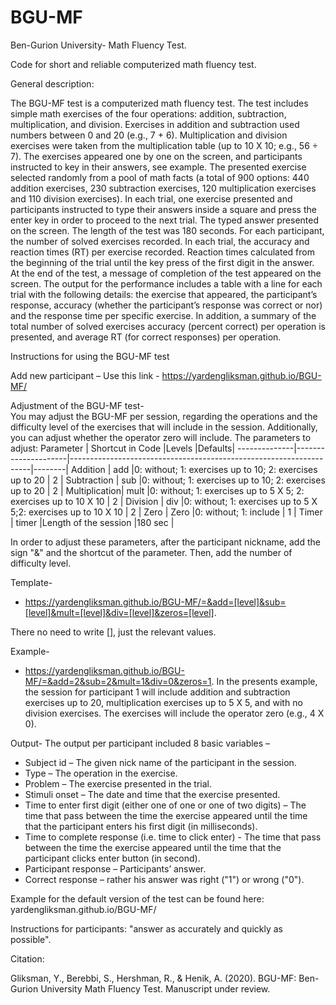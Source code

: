 # BGU-MF
Ben-Gurion University- Math Fluency Test.

Code for short and reliable computerized math fluency test.

General description:

The BGU-MF test is a computerized math fluency test. The test includes simple math exercises of the four operations: addition, subtraction, multiplication, and division. Exercises in addition and subtraction used numbers between 0 and 20 (e.g., 7 + 6). Multiplication and division exercises were taken from the multiplication table (up to 10 X 10; e.g., 56 ÷ 7). The exercises appeared one by one on the screen, and participants instructed to key in their answers, see example. The presented exercise selected randomly from a pool of math facts (a total of 900 options: 440 addition exercises, 230 subtraction exercises, 120 multiplication exercises and 110 division exercises). In each trial, one exercise presented and participants instructed to type their answers inside a square and press the enter key in order to proceed to the next trial. The typed answer presented on the screen. The length of the test was 180 seconds. For each participant, the number of solved exercises recorded. In each trial, the accuracy and reaction times (RT) per exercise recorded. Reaction times calculated from the beginning of the trial until the key press of the first digit in the answer. At the end of the test, a message of completion of the test appeared on the screen. The output for the performance includes a table with a line for each trial with the following details: the exercise that appeared, the participant’s response, accuracy (whether the participant’s response was correct or nor) and the response time per specific exercise. In addition, a summary of the total number of solved exercises accuracy (percent correct) per operation is presented, and average RT (for correct responses) per operation. 


Instructions for using the BGU-MF test

Add new participant – 
Use this link - https://yardengliksman.github.io/BGU-MF/

Adjustment of the BGU-MF test-  
You may adjust the BGU-MF per session, regarding the operations and the difficulty level of the exercises that will include in the session. Additionally, you can adjust whether the operator zero will include.
The parameters to adjust:
Parameter     |	Shortcut in Code    |Levels                                                              |Defaults|
--------------|---------------------|--------------------------------------------------------------------|--------|
Addition      |	add	            |0: without; 1: exercises up to 10; 2: exercises up to 20            |  2     |
Subtraction   |	sub	            |0: without; 1: exercises up to 10; 2: exercises up to 20            |  2     |
Multiplication|	mult                |0: without; 1: exercises up to 5 X 5; 2: exercises up to 10 X 10    |  2     |
Division      | div	            |0: without; 1: exercises up to 5 X 5;2: exercises up to 10 X 10	 |  2     |
Zero          | Zero                |0: without; 1: include                                              |  1     |
Timer	      | timer	            |Length of the session	                                         |180 sec |

In order to adjust these parameters, after the participant nickname, add the sign "&" and the shortcut of the parameter. Then, add the number of difficulty level.

Template-
- https://yardengliksman.github.io/BGU-MF/=&add=[level]&sub=[level]&mult=[level]&div=[level]&zeros=[level].

There no need to write [], just the relevant values.

Example- 
- https://yardengliksman.github.io/BGU-MF/=&add=2&sub=2&mult=1&div=0&zeros=1. 
In the presents example, the session for participant 1 will include addition and subtraction exercises up to 20, multiplication exercises up to 5 X 5, and with no division exercises. The exercises will include the operator zero (e.g., 4 X 0). 

Output-
The output per participant included 8 basic variables – 
-	Subject id – The given nick name of the participant in the session. 
-	Type – The operation in the exercise.
-	Problem – The exercise presented in the trial.
-	Stimuli onset – The date and time that the exercise presented.
-	Time to enter first digit (either one of one or one of two digits) – The time that pass between the time the exercise appeared until the time that the participant enters his first digit (in milliseconds).
-	Time to complete response (i.e. time to click enter) - The time that pass between the time the exercise appeared until the time that the participant clicks enter button (in second).
-	Participant response – Participants’ answer.
-	Correct response – rather his answer was right ("1") or wrong ("0").

Example for the default version of the test can be found here: yardengliksman.github.io/BGU-MF/

Instructions for participants: "answer as accurately and quickly as possible".

Citation:

Gliksman, Y., Berebbi, S., Hershman, R., & Henik, A. (2020). BGU-MF: Ben-Gurion University Math Fluency Test. Manuscript under review.
